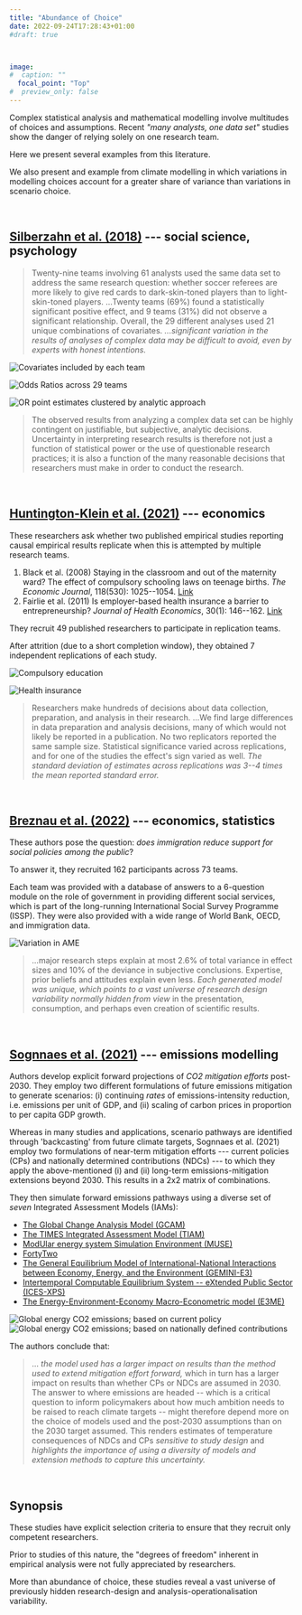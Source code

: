```yaml
---
title: "Abundance of Choice"
date: 2022-09-24T17:28:43+01:00
#draft: true 



image: 
#  caption: ""
  focal_point: "Top"
#  preview_only: false
---
```


Complex statistical analysis and mathematical modelling involve multitudes of
choices and assumptions. Recent _"many analysts, one data set"_ studies show the 
danger of relying solely on one research team. 

Here we present several examples from this literature. 

We also present and example from climate modelling in which variations
in modelling choices account for a greater share of variance than variations in 
scenario choice. 

<br> 

## [Silberzahn et al. (2018)](https://journals.sagepub.com/doi/abs/10.1177/2515245917747646) --- social science, psychology

> Twenty-nine teams involving 61 analysts used the same data set to address the same
research question: whether soccer referees are more likely to give red cards to 
dark-skin-toned players than to light-skin-toned players. ...Twenty teams (69%) found a
statistically significant positive effect, and 9 teams (31%) did not observe a significant
relationship. Overall, the 29 different analyses used 21 unique combinations of covariates. 
_...significant variation in the results of analyses of complex data may be difficult
to avoid, even by experts with honest intentions._

![Covariates included by each team](silber_table.png "Table: Covariates included by each team.")

![Odds Ratios across 29 teams](silber_ORs_by_team.jpeg "Figure: Odds ratios across 29 teams.")

![OR point estimates clustered by analytic approach](silber_ORs_by_analytic_approach.jpeg "Figure: OR point estimates clustered by analytic approach.")

>The observed results from analyzing a complex data set 
can be highly contingent on justifiable, but subjective, 
analytic decisions. Uncertainty in interpreting research 
results is therefore not just a function of statistical power 
or the use of questionable research practices; it is also 
a function of the many reasonable decisions that 
researchers must make in order to conduct the research.

<br> 

## [Huntington-Klein et al. (2021)](https://onlinelibrary.wiley.com/doi/epdf/10.1111/ecin.12992) --- economics

These researchers ask whether two published empirical studies reporting causal 
empirical results replicate when this is attempted by multiple research teams. 

1. Black et al. (2008) Staying in the classroom and out of the maternity ward? 
   The effect of compulsory schooling laws on teenage births. _The Economic Journal_, 
   118(530): 1025--1054. [Link](https://academic.oup.com/ej/article-abstract/118/530/1025/5089485)
2. Fairlie et al. (2011) Is employer-based health insurance a barrier to entrepreneurship?
   _Journal of Health Economics_, 30(1): 146--162. [Link](https://www.rand.org/pubs/working_papers/WR637-1.html)

They recruit 49 published researchers to participate in replication teams. 

After attrition (due to a short completion window), they obtained 7 independent
replications of each study. 

![Compulsory education](hk_compulsory_education.png "Figure: Results from compulsory education (\#1.) replication study.")

![Health insurance](hk_health_insurance.png "Figure: Results from health insurance (\#2.) replication study.")

> Researchers make hundreds of decisions about data collection, preparation, and
analysis in their research. ...We find large differences in data preparation and analysis 
decisions, many of which would not likely be reported in a publication. No two 
replicators reported the same sample size. Statistical significance varied across 
replications, and for one of the studies the effect's sign varied as well. _The
standard deviation of estimates across replications was 3--4 times the mean reported
standard error._

<br> 

## [Breznau et al. (2022)](https://osf.io/preprints/metaarxiv/cd5j9/) --- economics, statistics

These authors pose the question: _does immigration reduce support for 
social policies among the public_?

To answer it, they recruited 162 participants across 73 teams. 

Each team was provided with a database of answers to a 6-question module on the 
role of government in providing different social services, which is part of the
long-running International Social Survey Programme (ISSP). They were also provided
with a wide range of World Bank, OECD, and immigration data. 

![Variation in AME](breznau_AME.png "Figure: Variation in Average Marginal Effect (AME) across 73 teams testing the same hypothesis with the same data. AME, point estimate, and Confidence Interval for each team.")

> ...major research steps explain at most 2.6\% of total variance in effect sizes and
10\% of the deviance in subjective conclusions. Expertise, prior beliefs and attitudes
explain even less. _Each generated model was unique, which points to a vast universe
of research design variability normally hidden from view_ in the presentation, consumption, 
and perhaps even creation of scientific results.

<br> 

## [Sognnaes et al. (2021)](https://www.nature.com/articles/s41558-021-01206-3) --- emissions modelling

Authors develop explicit forward projections of _CO2 mitigation efforts_ post-2030. 
They employ two different formulations of future emissions mitigation to generate scenarios: 
(i) continuing _rates_ of emissions-intensity reduction, i.e. emissions per unit of GDP, and 
(ii) scaling of carbon prices in proportion to per capita GDP growth. 

Whereas in many studies and applications, scenario pathways are identified through
'backcasting' from future climate targets, Sognnaes et al. (2021) employ two formulations
of near-term mitigation efforts --- current policies (CPs) and nationally determined 
contributions (NDCs) --- to which they apply the above-mentioned (i) and (ii) long-term 
emissions-mitigation extensions beyond 2030. This results in a 2x2 matrix of combinations. 

They then simulate forward emissions pathways using a diverse set of _seven_ Integrated 
Assessment Models (IAMs): 

 - [The Global Change Analysis Model (GCAM)](https://jgcri.github.io/gcam-doc/overview.html)
 - [The TIMES Integrated Assessment Model (TIAM)](https://www.ucl.ac.uk/energy-models/models/tiam-ucl)
 - [ModUlar energy system Simulation Environment (MUSE)](https://www.imperial.ac.uk/muse-energy/)
 - [FortyTwo](https://www.i2am-paris.eu/detailed_model_doc/42)
 - [The General Equilibrium Model of International-National Interactions between Economy, Energy, and the Environment (GEMINI-E3)](https://link.springer.com/article/10.1007/s10287-007-0047-y)
 - [Intertemporal Computable Equilibrium System -- eXtended Public Sector (ICES-XPS)](https://link.springer.com/article/10.1007/s10584-020-02664-y)
 - [The Energy-Environment-Economy Macro-Econometric model (E3ME)](https://www.e3me.com/)

![Global energy CO2 emissions; based on current policy](Sognnaes_CP.JPG "Figure: Global energy CO2 emissions to 2050 in CP scenarios. Shaded areas show emissions spanned by CP_Price and CP_Intensity scenarios for each model, and coloured bars show 2050 ranges (2045 value for FortyTwo, which has only intensity scenarios). Markers above bars show baseline values in 2050 (in 2045 for FortyTwo).")
![Global energy CO2 emissions; based on nationally defined contributions](Sognnaes_NDC.JPG "Figure: Global energy CO2 emissions to 2050 in NDC scenarios. Shaded areas show emissions spanned by NDC_Price and NDC_Intensity scenarios for each model, and coloured bars show 2050 ranges (2045 value for FortyTwo, which has only intensity scenarios). Markers above bars show baseline values in 2050 (in 2045 for FortyTwo). ")

The authors conclude that:
> ... _the model used has a larger impact on results than the method used to extend mitigation effort forward,_
 which in turn has a larger impact on results than whether CPs or NDCs are assumed in 2030. 
The answer to where emissions are headed -- which is a critical question to inform policymakers 
about how much ambition needs to be raised to reach climate targets -- might therefore depend 
more on the choice of models used and the post-2030 assumptions than on the 2030 target 
assumed. This renders estimates of temperature consequences of NDCs and CPs _sensitive to study design_ 
and _highlights the importance of using a diversity of models and extension methods to capture this uncertainty._



<br> 

## Synopsis

These studies have explicit selection criteria to ensure that they recruit only competent 
researchers.  

Prior to studies of this nature, the "degrees of freedom" inherent in empirical 
analysis were not fully appreciated by researchers.  

More than abundance of choice, these studies reveal a vast universe of previously hidden
research-design and analysis-operationalisation variability. 




<br> 

<br> 








